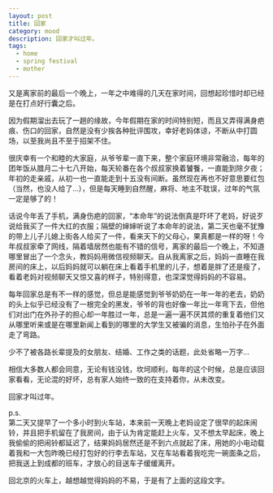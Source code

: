 ```yaml
---
layout: post
title: 回家 
category: mood
description: 回家才叫过年。
tags:
  - home
  - spring festival
  - mother
---
```


又是离家前的最后一个晚上，一年之中难得的几天在家时间，回想起珍惜时却已经是在打点好行囊之后。

因为假期溜出去玩了一趟的缘故，今年假期在家的时间特别短，而且又弄得满身疤痕、伤口的回家，自然是没有少挨各种批评围攻，幸好老妈体谅，不断从中打圆场，以至我尚且不至于招架不住。

很庆幸有一个和睦的大家庭，从爷爷辈一直下来，整个家庭环境非常融洽，每年的团年饭从腊月二十七八开始，每天轮番在各个叔叔家换着饕餮，一直能到除夕夜；年初的走亲戚，从初一也一直能走到十五没有间断。虽然现在再也不好意思要红包（当然，也没人给了...），但是每天睡到自然醒，麻将、地主不耽误，过年的气氛一定是够了的！

话说今年丢了手机，满身伤疤的回家，“本命年”的说法倒真是吓坏了老妈，好说歹说给我买了一件大红的衣服；隔壁的婶婶听说了本命年的说法，第二天也毫不犹豫的带上儿子儿媳上街各人给买了一件，看来天下的父母心，果真都是一样的呀！今年叔叔家牵了网线，隔着墙居然也能有不错的信号，离家的最后一个晚上，不知道哪里冒出了一个念头，教妈妈用微信视频聊天。自从我离家之后，妈妈一直睡在我房间的床上，以后妈妈就可以躺在床上看着手机里的儿子，想着是胖了还是瘦了，看着老妈对视频聊天又惊又喜的样子，特别得意，也深深觉得妈妈的不容易。

每年回家总是有不一样的感觉，但总是能感觉到爷爷奶奶在一年一年的老去，奶奶的头上似乎已经没有了一根完全的黑发，爷爷的背也好像一年比一年弯下去，但他们对出门在外孙子的担心却一年胜过一年，总是一遍一遍不厌其烦的重复着他们又从哪里听来或是在哪里新闻上看到的哪里的大学生又被骗的消息，生怕孙子在外面走了弯路。

少不了被各路长辈提及的女朋友、结婚、工作之类的话题，此处省略一万字...

相信大多数人都会同意，无论有钱没钱，坎坷顺利，每年的这个时候，总是应该回家看看，无论混的好坏，总有家人始终一致的在支持着你，从未改变。

回家才叫过年。

p.s.    
第二天又提早了一个多小时到火车站，本来前一天晚上老妈设定了很早的起床闹铃，并且把手机留在了我房间，由于认为肯定能赶上火车，又不想太早起床，晚上我偷偷的把闹铃都延迟了，结果妈妈居然还是不到六点就起了床，用她的小电动载着我和一大包昨晚已经打包好的行李去车站，又在车站看着我吃完一碗面条之后，把我送上到成都的班车，才放心的目送车子缓缓离开。

回北京的火车上，越想越觉得妈妈的不易，于是有了上面的这段文字。 

